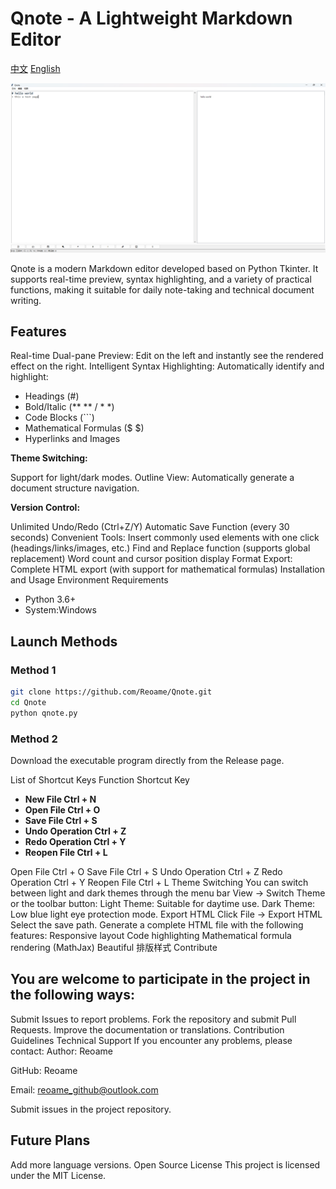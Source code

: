 # Qnote - A Lightweight Markdown Editor

[中文](README.md)
[English](README_EN.md)

![Screenshot](p1.png) 

Qnote is a modern Markdown editor developed based on Python Tkinter. It supports real-time preview, syntax highlighting, and a variety of practical functions, making it suitable for daily note-taking and technical document writing.


## Features
Real-time Dual-pane Preview: Edit on the left and instantly see the rendered effect on the right.
Intelligent Syntax Highlighting: Automatically identify and highlight:
- Headings (#)
- Bold/Italic (** ** / * *)
- Code Blocks (```)
- Mathematical Formulas ($ $)
- Hyperlinks and Images

**Theme Switching:**

Support for light/dark modes.
Outline View: Automatically generate a document structure navigation.

**Version Control:**

Unlimited Undo/Redo (Ctrl+Z/Y)
Automatic Save Function (every 30 seconds)
Convenient Tools:
Insert commonly used elements with one click (headings/links/images, etc.)
Find and Replace function (supports global replacement)
Word count and cursor position display
Format Export: Complete HTML export (with support for mathematical formulas)
Installation and Usage
Environment Requirements
- Python 3.6+
- System:Windows

## Launch Methods
### Method 1
```bash
git clone https://github.com/Reoame/Qnote.git
cd Qnote
python qnote.py
```
### Method 2

Download the executable program directly from the Release page.

List of Shortcut Keys
Function Shortcut Key
- **New File Ctrl + N**
- **Open File Ctrl + O**
- **Save File Ctrl + S**
- **Undo Operation Ctrl + Z**
- **Redo Operation Ctrl + Y**
- **Reopen File Ctrl + L**

Open File Ctrl + O
Save File Ctrl + S
Undo Operation Ctrl + Z
Redo Operation Ctrl + Y
Reopen File Ctrl + L
Theme Switching
You can switch between light and dark themes through the menu bar View → Switch Theme or the toolbar button:
Light Theme: Suitable for daytime use.
Dark Theme: Low blue light eye protection mode.
Export HTML
Click File → Export HTML
Select the save path.
Generate a complete HTML file with the following features:
Responsive layout
Code highlighting
Mathematical formula rendering (MathJax)
Beautiful 排版样式
Contribute
## You are welcome to participate in the project in the following ways:
Submit Issues to report problems.
Fork the repository and submit Pull Requests.
Improve the documentation or translations.
Contribution Guidelines
Technical Support
If you encounter any problems, please contact:
Author: Reoame

GitHub: Reoame

Email: reoame_github@outlook.com

Submit issues in the project repository.
## Future Plans
Add more language versions.
Open Source License
This project is licensed under the MIT License.
